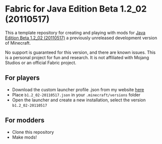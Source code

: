 # Fabric for Java Edition Beta 1.2_02 (20110517)

This a template repository for creating and playing with mods for [Java Edition Beta 1.2_02 (20110517)](https://minecraft.wiki/w/Java_Edition_Beta_1.2_02_(20110517)) a previously unreleased development version of Minecraft.

No support is guaranteed for this version, and there are known issues. This is a personal project for fun and research. It is not affiliated with Mojang Studios or an official Fabric project.

## For players

- Download the custom launcher profile .json from my website [here](https://modmuss50.me/versions/b1.2_02-20110517/b1.2_02-20110517.json)
- Place `b1.2_02-20110517.json` in your `.minecraft/versions` folder
- Open the launcher and create a new installation, select the version `b1.2_02-20110517`

## For modders
- Clone this repository
- Make mods!